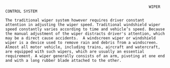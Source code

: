                                                                    WIPER CONTROL SYSTEM 
                                                                   
    The traditional wiper system however requires driver constant attention in adjusting the wiper speed. Traditional windshield wiper speed constantly varies according to time and vehicle’s speed. Because the manual adjustment of the wiper distracts driver's attention, which may be a direct cause accidents.  A windscreen wiper or windshield wiper is a device used to remove rain and debris from a windscreen. Almost all motor vehicle, including trains, aircraft and watercraft, are equipped with such wipers, which are usually an essential requirement. A wiper generally consists of an arm, pivoting at one end and with a long rubber blade attached to the other.
